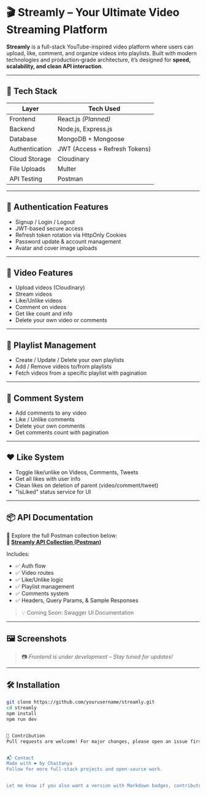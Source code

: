 # 🎬 Streamly – Your Ultimate Video Streaming Platform

**Streamly** is a full-stack YouTube-inspired video platform where users can upload, like, comment, and organize videos into playlists. Built with modern technologies and production-grade architecture, it’s designed for **speed, scalability, and clean API interaction**.

---

## 🚀 Tech Stack

| Layer           | Tech Used                            |
|------------------|----------------------------------------|
| Frontend         | React.js *(Planned)*                  |
| Backend          | Node.js, Express.js                   |
| Database         | MongoDB + Mongoose                    |
| Authentication   | JWT (Access + Refresh Tokens)         |
| Cloud Storage    | Cloudinary                            |
| File Uploads     | Multer                                |
| API Testing      | Postman                               |

---

## 🔐 Authentication Features

- Signup / Login / Logout
- JWT-based secure access
- Refresh token rotation via HttpOnly Cookies
- Password update & account management
- Avatar and cover image uploads

---

## 🎥 Video Features

- Upload videos (Cloudinary)
- Stream videos
- Like/Unlike videos
- Comment on videos
- Get like count and info
- Delete your own video or comments

---

## 📁 Playlist Management

- Create / Update / Delete your own playlists
- Add / Remove videos to/from playlists
- Fetch videos from a specific playlist with pagination

---

## 💬 Comment System

- Add comments to any video
- Like / Unlike comments
- Delete your own comments
- Get comments count with pagination

---

## ❤️ Like System

- Toggle like/unlike on Videos, Comments, Tweets
- Get all likes with user info
- Clean likes on deletion of parent (video/comment/tweet)
- "IsLiked" status service for UI

---

## 📦 API Documentation

🔗 Explore the full Postman collection below:  
**📘 [Streamly API Collection (Postman)](https://chaitanya-7904147.postman.co/workspace/chaitanya's-Workspace~4d123e95-d3c8-43f9-8cdf-6ca088785c63/collection/45095694-ba5e6a6d-705d-4a38-81a9-bd89ba8d7520?action=share&source=copy-link&creator=45095694)**

Includes:
- ✅ Auth flow
- ✅ Video routes
- ✅ Like/Unlike logic
- ✅ Playlist management
- ✅ Comments system
- ✅ Headers, Query Params, & Sample Responses

> 💡 Coming Soon: Swagger UI Documentation

---

## 🖼️ Screenshots

> 📷 *Frontend is under development – Stay tuned for updates!*

---

## 🛠️ Installation

```bash
git clone https://github.com/yourusername/streamly.git
cd streamly
npm install
npm run dev


🤝 Contribution
Pull requests are welcome! For major changes, please open an issue first to discuss what you'd like to change


📬 Contact
Made with ❤️ by Chaitanya
Follow for more full-stack projects and open-source work.


Let me know if you also want a version with Markdown badges, contributors section, license, or frontend instructions once it's built.

